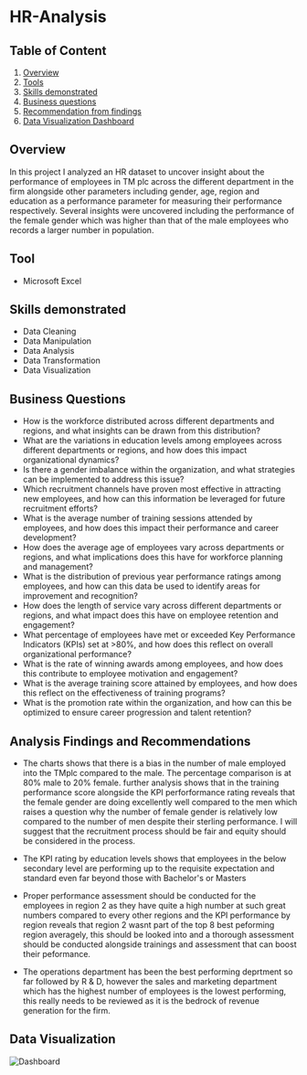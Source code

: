 # HR-Analysis

## Table of Content 
1. [Overview](#Overview)
3. [Tools](##Tools)
4. [Skills demonstrated](##Skills-demonstrated)
6. [Business questions](##Business-questions)
8. [Recommendation from findings](##Recommendation-from-findings)
9. [Data Visualization Dashboard](##Data-Visualization-Dashboard)

## Overview
In this project I analyzed an HR dataset to uncover insight about the performance of employees in TM plc across the different department in the firm alongside other parameters including gender, age, region and education as a performance parameter for measuring their performance respectively. Several insights were uncovered including the performance of the female gender which was higher than that of the male employees who records a larger number in population.

## Tool
- Microsoft Excel

## Skills demonstrated
- Data Cleaning
- Data Manipulation
- Data Analysis
- Data Transformation
- Data Visualization

## Business Questions
- How is the workforce distributed across different departments and regions, and what insights can be drawn from this distribution?
- What are the variations in education levels among employees across different departments or regions, and how does this impact organizational dynamics?
- Is there a gender imbalance within the organization, and what strategies can be implemented to address this issue?
- Which recruitment channels have proven most effective in attracting new employees, and how can this information be leveraged for future recruitment efforts?
- What is the average number of training sessions attended by employees, and how does this impact their performance and career development?
- How does the average age of employees vary across departments or regions, and what implications does this have for workforce planning and management?
- What is the distribution of previous year performance ratings among employees, and how can this data be used to identify areas for improvement and recognition?
- How does the length of service vary across different departments or regions, and what impact does this have on employee retention and engagement?
- What percentage of employees have met or exceeded Key Performance Indicators (KPIs) set at >80%, and how does this reflect on overall organizational performance?
- What is the rate of winning awards among employees, and how does this contribute to employee motivation and engagement?
- What is the average training score attained by employees, and how does this reflect on the effectiveness of training programs?
- What is the promotion rate within the organization, and how can this be optimized to ensure career progression and talent retention?

## Analysis Findings and Recommendations

- The charts shows that there is a bias in the number of male employed into the TMplc compared to the male. The percentage comparison is at 80% male to 20% female. further analysis shows that in the training performance score alongside the KPI perforformance rating reveals that the female gender are doing excellently well compared to the men which raises a question why the number of female gender is relatively low compared to the number of men despite their sterling performance. I will suggest that the recruitment process should be fair and equity should be considered in the process. 

- The KPI rating by education levels shows that employees in the below secondary level are performing up to the requisite expectation and standard even far beyond those with Bachelor's or Masters

-  Proper performance assessment should be conducted for the employees in region 2 as they have quite a high number at such great numbers compared to every other regions and the KPI performance by region reveals that region 2 wasnt part of the top 8 best peforming region averagely, this should be looked into and a thorough assessment should be conducted alongside trainings and assessment that can boost their peformance.

- The operations department has been the best performing deprtment so far followed by R & D, however the sales and marketing department which has the highest number of employees is the lowest performing, this really needs to be reviewed as it is the bedrock of revenue generation for the firm.

## Data Visualization

![Dashboard](https://github.com/Kaykstheanalyst/HR-Analysis/assets/150609177/eee51724-dac2-4523-b429-213bb4c5a5e8)

